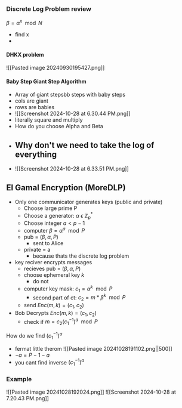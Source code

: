 ### Discrete Log Problem review
$\beta = \alpha^{x} \mod N$
- find x
- 

#### DHKX problem
![[Pasted image 20240930195427.png]]
#### Baby Step Giant Step Algorithm
- Array of giant stepsbb steps with baby steps
- cols are giant
- rows are babies
- ![[Screenshot 2024-10-28 at 6.30.44 PM.png]]
- literally square and multiply
- How do you choose Alpha and Beta
- Why don't we need to take the log of everything
	- 
- ![[Screenshot 2024-10-28 at 6.33.51 PM.png]]

## El Gamal Encryption (MoreDLP)
- Only one communicator generates keys (public and private)
	- Choose large prime P
	- Choose a generator: $\alpha \ \epsilon \ \mathbb{Z}^{*}_p$
	- Choose integer $a < p-1$
	- computer $\beta = \alpha^{a} \mod P$
	- pub = $(\beta, \alpha, P)$
		- sent to Alice
	- private = a
		- because thats the discrete log problem
- key reciver encrypts messages
	- recieves pub = $(\beta, \alpha, P)$
	- choose ephemeral key $k$
		- do not 
	- computer key mask: $c_{1}=\alpha ^ {k} \mod P$
		- second part of ct: $c_{2}=m * \beta^{k} \mod P$
	- send $Enc(m,k) = (c_{1}, c_{2})$
- Bob Decrypts $Enc(m,k) = (c_{1}, c_{2})$
	- check if $m = c_{2}(c_{1}^{-1})^{a} \mod P$


How do we find $(c_{1}^{-1})^{a}$
- fermat little therom
![[Pasted image 20241028191102.png||500]]
- $-a = P-1-a$
- you cant find inverse $(c_{1}^{-1})^{a}$ 

### Example
![[Pasted image 20241028192024.png]]
![[Screenshot 2024-10-28 at 7.20.43 PM.png]]
